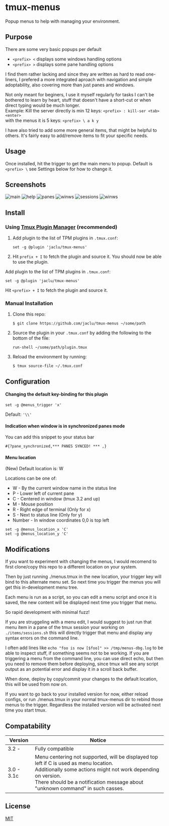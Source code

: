 # tmux-menus

Popup menus to help with managing your environment.

## Purpose

There are some very basic popups per default<br> 

* ``` <prefix> < ``` displays some windows handling options
* ``` <prefix> > ``` displays some pane handling options

I find them rather lacking and since they are written as hard to read one-liners, I prefered a more integrated aproach with navigation and simple adoptability, also covering more than just panes and windows.

Not only meant for beginers, I use it myself regularly for tasks I can't be bothered to learn by heart, stuff that doesn't have a short-cut or when direct typing would be much longer.<br>
Example: Kill the server directly is min 12 keys: ``` <prefix> : kill-ser <tab> <enter> ``` <br>
with the menus it is 5 keys: ```<prefix> \ a k y ``` <br>
  
I have also tried to add some more general items, that might be helpful to others. It's fairly easy to add/remove items to fit your specific needs.

## Usage

Once installed, hit the trigger to get the main menu to popup.
Default is ``` <prefix> \ ``` see Settings below for how to change it.

## Screenshots

![main](/screenshots/main.png)
![help](/screenshots/help.png)
![panes](/screenshots/panes.png)
![winws](/screenshots/windows.png)
![sessions](/screenshots/sessions.png)
![winws](/screenshots/advanced.png)

## Install

### Using [Tmux Plugin Manager](https://github.com/tmux-plugins/tpm) (recommended)

1. Add plugin to the list of TPM plugins in `.tmux.conf`:

    ```
    set -g @plugin 'jaclu/tmux-menus'
    ```

2. Hit `prefix + I` to fetch the plugin and source it. You should now be able to use the plugin.

Add plugin to the list of TPM plugins in `.tmux.conf`:

```tmux
set -g @plugin 'jaclu/tmux-menus'
```

Hit `<prefix> + I` to fetch the plugin and source it.

### Manual Installation

1. Clone this repo:

    ```console
    $ git clone https://github.com/jaclu/tmux-menus ~/some/path
    ```

2. Source the plugin in your `.tmux.conf` by adding the following to the bottom of the file:

    ```
    run-shell ~/some/path/plugin.tmux
    ```

3. Reload the environment by running:

    ```console
    $ tmux source-file ~/.tmux.conf
    ```


## Configuration

#### Changing the default key-binding for this plugin

```
set -g @menus_trigger 'x'
```

Default: `'\\'`

#### Indication when window is in synchronized panes mode

You can add this snippet to your status bar
```
#{?pane_synchronized,*** PANES SYNCED! *** ,}
```

#### Menu location

(New) Default location is: W

Locations can be one of:

 * W - By the current window name in the status line
 * P - Lower left of current pane
 * C - Centered in window (tmux 3.2 and up)
 * M - Mouse position
 * R - Right edge of terminal (Only for x)
 * S - Next to status line (Only for y)
 * Number - In window coordinates 0,0 is top left

```tmux
set -g @menus_location_x 'C'
set -g @menus_location_y 'C'
```



## Modifications

If you want to experiment with changing the menus, I would recomend to first clone/copy this repo to a different location on your system.

Then by just running ./menus.tmux in the new location, your trigger key will bind to this alternate menu set. 
So next time you trigger the menus you will get this in-development menu tree.

Each menu is run as a script, so you can edit a menu script and once it is saved, the new content will be displayed next time you trigger that menu.

So rapid development with minimal fuzz!

If you are struggeling with a menu edit, I would suggest to just run that menu item in a pane of the tmux session your working on ``` ./items/sessions.sh ``` this will directly trigger that menu and display any syntax errors on the command line.

I often add lines like ``` echo "foo is now [$foo]" >> /tmp/menus-dbg.log ``` to be able to inspect stuff, if something seems not to be working.
If you are triggering a menu from the command line, you can use direct echo, but then you need to remove them before deploying, since tmux will see any script output as an potential error and display it in a scroll back buffer.

When done, deploy by copy/commit your changes to the default location, this will be used from now on.

If you want to go back to your installed version for now, either reload configs, or run ./menus.tmux in your normal tmux-menus dir to rebind those menus to the trigger. Regardless the installed version will be activated next time you start tmux.


## Compatability

| Version| Notice |
| -------| ------------- |
| 3.2 -   | Fully compatible  |
| 3.0 - 3.1c | Menu centering not supported, will be displayed top left if C is used as menu location. <br>Additionally some actions might not work depending on version. <br> There should be a notification message about "unknown command" in such casses. |


## License

[MIT](LICENSE.md)
